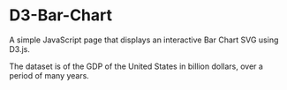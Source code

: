 # D3-Bar-Chart
A simple JavaScript page that displays an interactive Bar Chart SVG using D3.js.

The dataset is of the GDP of the United States in billion dollars, over a period of many years.
